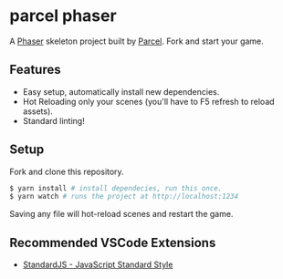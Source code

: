 # parcel phaser

A [Phaser](https://phaser.io/) skeleton project built by [Parcel](https://parceljs.org/). Fork and start your game.

## Features

- Easy setup, automatically install new dependencies.
- Hot Reloading only your scenes (you'll have to F5 refresh to reload assets).
- Standard linting!

## Setup

Fork and clone this repository.

```bash
$ yarn install # install dependecies, run this once.
$ yarn watch # runs the project at http://localhost:1234
```

Saving any file will hot-reload scenes and restart the game.

## Recommended VSCode Extensions

- [StandardJS - JavaScript Standard Style](https://marketplace.visualstudio.com/items?itemName=chenxsan.vscode-standardjs)
